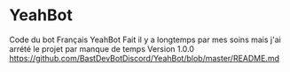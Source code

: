# YeahBot
Code du bot Français YeahBot
Fait il y a longtemps par mes soins mais j'ai arrété le projet par manque de temps
Version 1.0.0 https://github.com/BastDevBotDiscord/YeahBot/blob/master/README.md
